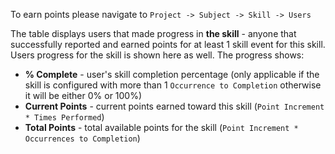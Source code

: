 To earn points please navigate to `Project -> Subject -> Skill -> Users`

The table displays users that made progress in **the skill** \- anyone that successfully reported and earned points for at least 1 skill event for this skill\. Users progress for the skill is shown here as well\. The progress shows:

* **% Complete** \- user's skill completion percentage \(only applicable if the skill is configured with more than 1 `Occurrence to Completion` otherwise it will be either 0% or 100%)
* **Current Points** \- current points earned toward this skill \(`Point Increment * Times Performed`)
* **Total Points** \- total available points for the skill \(`Point Increment * Occurrences to Completion`)